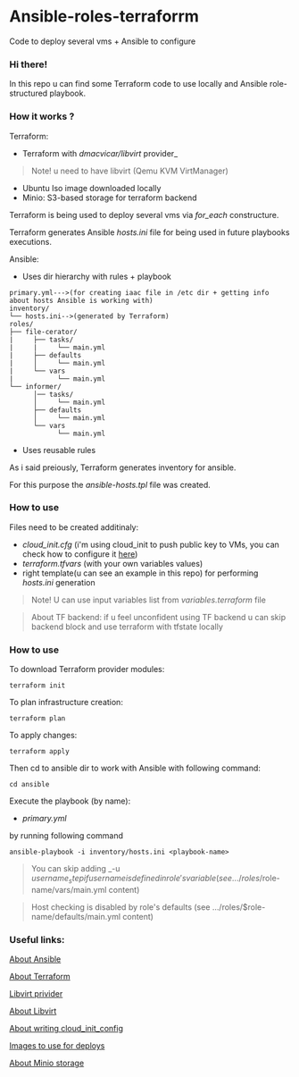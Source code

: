 # Ansible-roles-terraforrm
Code to deploy several vms + Ansible to configure

### Hi there! ###
In this repo u can find some Terraform code to use locally and Ansible role-structured playbook.

### How it works ? ###

Terraform:
  - Terraform with _dmacvicar/libvirt_ provider_
  > Note! u need to have libvirt (Qemu KVM VirtManager)
  - Ubuntu Iso image downloaded locally
  - Minio: S3-based storage for terraform backend
  
Terraform is being used to deploy several vms via _for_each_ constructure.

Terraform generates Ansible _hosts.ini_ file for being used in future playbooks executions.

Ansible:
  - Uses dir hierarchy with rules + playbook
  ```
primary.yml--->(for creating iaac file in /etc dir + getting info about hosts Ansible is working with)
inventory/
└── hosts.ini-->(generated by Terraform)
roles/
├── file-cerator/
|     ├── tasks/
|     |     └── main.yml
|     ├── defaults
|     │     └── main.yml
|     └── vars
|           └── main.yml
└── informer/
        │── tasks/
        │     └── main.yml
        ├── defaults
        │     └── main.yml
        └── vars
              └── main.yml
 ```
  - Uses reusable rules
  
As i said preiously, Terraform generates inventory for ansible.

For this purpose the _ansible-hosts.tpl_ file was created.

### How to use ###
Files need to be created additinaly:
  - _cloud_init.cfg_ (i'm using cloud_init to push public key to VMs, you can check how to configure it [here](https://cloudinit.readthedocs.io/en/latest/topics/examples.html))
  - _terraform.tfvars_ (with your own variables values)
  - right template(u can see an example in this repo) for performing _hosts.ini_ generation
  > Note! U can use input variables list from _variables.terraform_ file
  
>About TF backend: if u feel unconfident using TF backend u can skip backend block and use terraform with tfstate locally

### How to use ###
To download Terraform provider modules:
```
terraform init
```
To plan infrastructure creation:
```
terraform plan
```
To apply changes:
```
terraform apply
```
Then cd to ansible dir to work with Ansible with following command:
```
cd ansible
```
Execute the playbook (by name):
  - _primary.yml_

by running following command
```
ansible-playbook -i inventory/hosts.ini <playbook-name>
```

>You can skip adding _-u $username_ step if username is defined in role's variable (see .../roles/$role-name/vars/main.yml content)

>Host checking is disabled by role's defaults (see .../roles/$role-name/defaults/main.yml content)


### Useful links: ###
[About Ansible](https://docs.ansible.com/ansible_community.html)

[About Terraform](https://developer.hashicorp.com/terraform/docs)

[Libvirt privider](https://registry.terraform.io/providers/dmacvicar/libvirt/latest/docs)

[About Libvirt](https://ubuntu.com/server/docs/virtualization-libvirt)

[About writing cloud_init_config](https://cloudinit.readthedocs.io/en/latest/topics/examples.html)

[Images to use for deploys](https://cloud-images.ubuntu.com/)

[About Minio storage](https://min.io/docs/minio/container/index.html) 





  
  
